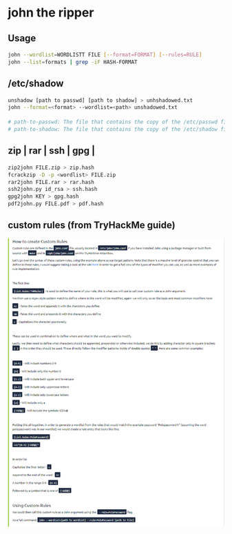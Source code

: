 # john the ripper

## Usage

```bash
john --wordlist=WORDLISTT FILE [--format=FORMAT] [--rules=RULE]
john --list=formats | grep -iF HASH-FORMAT
```

## /etc/shadow

```bash
unshadow [path to passwd] [path to shadow] > unhshadowed.txt
john --format=<format> --wordlist=<path> unshadowed.txt

# path-to-passwd: The file that contains the copy of the /etc/passwd file you've taken from the target machine
# path-to-shadow: The file that contains the copy of the /etc/shadow file you've taken from the target machine
```

## zip | rar | ssh | gpg |

```bash
zip2john FILE.zip > zip.hash
fcrackzip -D -p <wordlist> FILE.zip
rar2john FILE.rar > rar.hash
ssh2john.py id_rsa > ssh.hash
gpg2john KEY > gpg.hash
pdf2john.py FILE.pdf > pdf.hash
```

## custom rules (from TryHackMe guide)

![](../.gitbook/assets/c8d30a6b53a542bebf7db794d4e13083.png)
